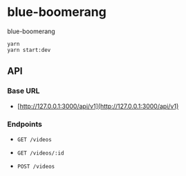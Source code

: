 # blue-boomerang

blue-boomerang

```
yarn
yarn start:dev
```

## API

### Base URL

- [http://127.0.0.1:3000/api/v1](http://127.0.0.1:3000/api/v1)

### Endpoints

- `GET /videos`

- `GET /videos/:id`

- `POST /videos`
